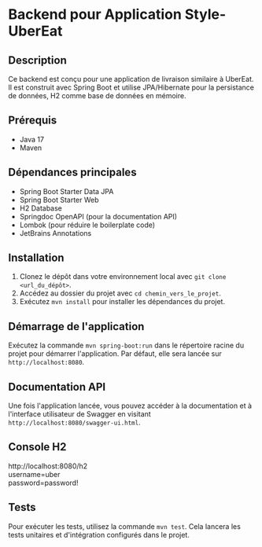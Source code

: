 # Backend pour Application Style-UberEat

## Description

Ce backend est conçu pour une application de livraison similaire à UberEat. Il est construit avec Spring Boot et utilise JPA/Hibernate pour la persistance de données, H2 comme base de données en mémoire.

## Prérequis

- Java 17
- Maven

## Dépendances principales

- Spring Boot Starter Data JPA
- Spring Boot Starter Web
- H2 Database
- Springdoc OpenAPI (pour la documentation API)
- Lombok (pour réduire le boilerplate code)
- JetBrains Annotations

## Installation

1. Clonez le dépôt dans votre environnement local avec `git clone <url_du_dépôt>`.
2. Accédez au dossier du projet avec `cd chemin_vers_le_projet`.
3. Exécutez `mvn install` pour installer les dépendances du projet.

## Démarrage de l'application

Exécutez la commande `mvn spring-boot:run` dans le répertoire racine du projet pour démarrer l'application. Par défaut, elle sera lancée sur `http://localhost:8080`.

## Documentation API

Une fois l'application lancée, vous pouvez accéder à la documentation et à l'interface utilisateur de Swagger en visitant `http://localhost:8080/swagger-ui.html`.

## Console H2
http://localhost:8080/h2  
username=uber  
password=password!

## Tests

Pour exécuter les tests, utilisez la commande `mvn test`. Cela lancera les tests unitaires et d'intégration configurés dans le projet.


